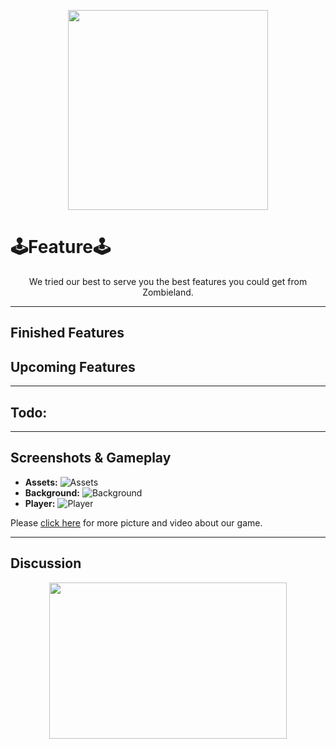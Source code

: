 <p align="center">
<img src="https://user-images.githubusercontent.com/99407775/171095983-0e8807f0-05c1-414f-af81-b270a92432ba.gif" width="320" />
</p>

# 🕹Feature🕹

<p align="center">
We tried our best to serve you the best features you could get from Zombieland.
</p>

---

## Finished Features

## Upcoming Features

---
## Todo:

---
## Screenshots & Gameplay
- **Assets:**
  ![Assets]()
- __Background:__
  ![Background]()
- **Player:**
  ![Player]()

Please [click here](https://drive.google.com/drive/folders/1hQIyvF_TvZX1Ip45ahoCsF6WobBCb5ii?usp=sharing) for more picture and video about our game.

---
## Discussion

<p align="center">
 <img src="https://user-images.githubusercontent.com/99407775/170820782-cc2a33cd-1e92-4a1b-87cf-9049a74ef046.gif" width="380" height="250"/>
</p>
